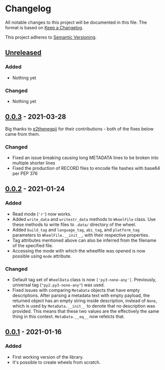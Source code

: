 # Changelog

All notable changes to this project will be documented in this file.
The format is based on [Keep a Changelog](https://keepachangelog.com/en/1.0.0/).

This project adheres to [Semantic
Versioning](https://semver.org/spec/v2.0.0.html).

## [Unreleased]
### Added
- Nothing yet

### Changed
- Nothing yet

## [0.0.3] - 2021-03-28

Big thanks to [e2thenegpii](https://github.com/e2thenegpii) for their
contributions - both of the fixes below came from them.

### Changed
- Fixed an issue breaking causing long METADATA lines to be broken into
  multiple shorter lines
- Fixed the production of RECORD files to encode file hashes with base64
  per PEP 376

## [0.0.2] - 2021-01-24
### Added
- Read mode (`'r'`) now works.
- Added `write_data` and `writestr_data` methods to `WheelFile` class. Use
  these methods to write files to `.data/` directory of the wheel.
- Added `build_tag` and `language_tag`, `abi_tag`, and `platform_tag`
  parameters to `WheelFile.__init__`, with their respective properties.
- Tag attributes mentioned above can also be inferred from the filename of the
  specified file.
- Accessing the mode with which the wheelfile was opened is now possible using
  `mode` attribute.

### Changed
- Default tag set of `WheelData` class is now `['py3-none-any']`. Previously,
  universal tag (`"py2.py3-none-any"`) was used.
- Fixed issues with comparing `MetaData` objects that have empty descriptions.
  After parsing a metadata text with empty payload, the returned object has an
  empty string inside description, instead of `None`, which is used by
  `MetaData.__init__` to denote that no description was provided. This means
  that these two values are the effectively the same thing in this context.
  `MetaData.__eq__` now refelcts that.

## [0.0.1] - 2021-01-16
### Added
- First working version of the library.
- It's possible to create wheels from scratch.

[Unreleased]: https://github.com/mrmino/wheelfile/compare/v0.0.3...HEAD
[0.0.3]: https://github.com/mrmino/wheelfile/compare/v0.0.2...v0.0.3
[0.0.2]: https://github.com/mrmino/wheelfile/compare/v0.0.1...v0.0.2
[0.0.1]: https://github.com/mrmino/wheelfile/releases/tags/v0.0.1
